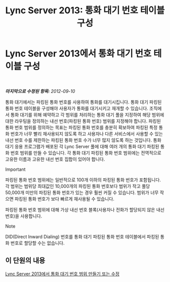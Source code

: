 ﻿---
title: 'Lync Server 2013: 통화 대기 번호 테이블 구성'
TOCTitle: 통화 대기 번호 테이블 구성
ms:assetid: e5cc0c19-7b2c-48e7-a21d-cfb23c842f0f
ms:mtpsurl: https://technet.microsoft.com/ko-kr/library/Gg399020(v=OCS.15)
ms:contentKeyID: 49305340
ms.date: 08/10/2015
mtps_version: v=OCS.15
ms.translationtype: HT
---

# Lync Server 2013에서 통화 대기 번호 테이블 구성

 

_**마지막으로 수정된 항목:** 2012-09-10_

통화 대기에서는 파킹된 통화 번호를 사용하여 통화를 대기시킵니다. 통화 대기 파킹된 통화 번호 테이블을 구성해야 사용자가 통화를 대기시키고 재개할 수 있습니다. 조직에서 통화 대기를 위해 예약하고 각 범위를 처리하는 통화 대기 풀을 지정하여 해당 범위에 대한 라우팅을 정의하는 내선 번호(파킹된 통화 번호) 범위를 지정해야 합니다. 파킹된 통화 번호 범위를 정의하는 목표는 파킹된 통화 번호를 충분히 확보하여 파킹된 특정 통화 번호가 너무 빨리 재사용되지 않도록 하고 사용자나 다른 서비스에서 사용할 수 있는 내선 번호 수를 제한하는 파킹된 통화 번호 수가 너무 많지 않도록 하는 것입니다. 통화 대기 응용 프로그램가 배포된 각 Lync Server 풀에 대해 여러 개의 통화 대기 파킹된 통화 번호 범위를 만들 수 있습니다. 각 통화 대기 파킹된 통화 번호 범위에는 전역적으로 고유한 이름과 고유한 내선 번호 집합이 있어야 합니다.


> [!IMPORTANT]
> 파킹된 통화 번호 범위에는 일반적으로 100개 이하의 파킹된 통화 번호가 포함됩니다. 각 범위는 범위당 최대값인 10,000개의 파킹된 통화 번호보다 범위가 작고 풀당 50,000개 미만의 파킹된 통화 번호가 있는 경우 훨씬 커질 수 있습니다. 범위가 너무 작으면 파킹된 통화 번호가 보다 빠르게 재사용될 수 있습니다.



파킹된 통화 번호 범위에 대해 가상 내선 번호 블록(사용자나 전화가 할당되지 않은 내선 번호)을 사용합니다.


> [!NOTE]
> DID(Direct Inward Dialing) 번호를 통화 대기 파킹된 통화 번호 테이블에서 파킹된 통화 번호로 할당할 수는 없습니다.



## 이 단원의 내용

[Lync Server 2013에서 통화 대기 번호 범위 만들기 또는 수정](lync-server-2013-create-or-modify-a-call-park-orbit-range.md)

